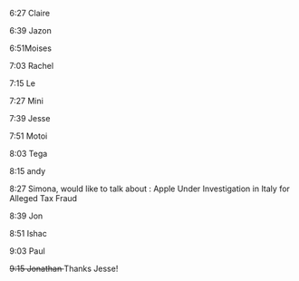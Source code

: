 
6:27 Claire

6:39  Jazon

6:51Moises

7:03 Rachel

7:15 Le

7:27 Mini

7:39 Jesse

7:51 Motoi

8:03 Tega

8:15 andy

8:27 Simona, would like to talk about : Apple Under Investigation in Italy for Alleged Tax Fraud

8:39 Jon

8:51 Ishac

9:03 Paul

<s>9:15 Jonathan </s>Thanks Jesse!
